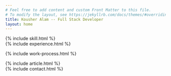 ```yaml
---
# Feel free to add content and custom Front Matter to this file.
# To modify the layout, see https://jekyllrb.com/docs/themes/#overriding-theme-defaults
title: Kousher Alam -- Full Stack Developer
layout: home
---
```

<div class="skills-container"  id="skills">
    {% include skill.html %}
</div>

<div class="experience-container" id="experience">
    {% include experience.html %}
</div>


{% include work-process.html %}



<div class="article-container" id="article">
    {% include article.html %}
</div>


<div class="contact-form-container" id="contact">
    {% include contact.html %}
</div>

